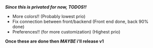 ***Since this is privated for now, TODOS!!***

- More colors!! (Probably lowest prio)
- Fix connection between front/backend (Front end done, back 90% done)
- Preferences!! (for more customization) (Highest prio)

**Once these are done then *MAYBE* i'll release v1**
